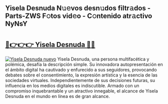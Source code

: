 ## Yisela Desnuda N𝚞𝚎vos desn𝚞dos filtr𝚊dos - Parts-ZWS F𝚘tos vid𝚎o - C𝚘ntenido atr𝚊ctivo NyNsY

# <h2><a href="http://mb44a9.tromn.icu/?c=Yisela+Desnuda">🔗👉👉👉 Yisela Desnuda 🔗🔗</a></h2>

[![Yisela Desnuda nuevo](https://i.imgur.com/pEAQMta.gif)](http://mb44a9.tromn.icu/?c=Yisela+Desnuda)
Yisela Desnuda, una persona multifacética y polémica, desafía la descripción simple. Su innovadora autopresentación en el ámbito digital ha cautivado y enfurecido a sus seguidores, provocando debates sobre el consentimiento, la expresión artística y la esencia de las sociedades virtuales. Independientemente de sus decisiones futuras, su influencia en los medios digitales es indiscutible. Armado con un compromiso inquebrantable y un atractivo innegable, el alcance de Yisela Desnuda en el mundo en línea es de gran alcance.

